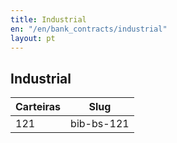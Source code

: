 ```yaml
---
title: Industrial
en: "/en/bank_contracts/industrial"
layout: pt
---
```


## Industrial

| Carteiras                | Slug
| ------------------------ | ------------
| 121                      | bib-bs-121

<!--### Ocorrências

#### CNAB 240

| Our code| Descrição                                           | Suporte Banco | Suporte Boleto Simples  |
|---------|-----------------------------------------------------|---------------|-----------------------  |
| 1001    | Entrada de título                                   | Sim           | Sim                     |
| 1002    | Pedido de baixa                                     | Sim           | Sim                     |
| 1003    | Alteração de vencimento                             | Sim           | [Veja tabela](https://suporte.boletosimples.com.br/article/pten2qs3c0-posso-alterar-a-data-de-vencimento-e-o-valor-de-um-boleto-j-emitido)                           |
| 1004    | Concessão de abatimento                             | Sim           | Não                     |
| 1005    | Cancelamento de abatimento                          | Sim           | Sim                     |
| 1009    | Protestar                                           | Sim           | Sim                     |
| 1010    | Não protestar                                       | Sim           | Sim                     |
| 1018    | Sustar o protesto                                   | Sim           | Sim                     |
| 1028    | Alterar Valor                                       | Não           | [Veja tabela](https://suporte.boletosimples.com.br/article/pten2qs3c0-posso-alterar-a-data-de-vencimento-e-o-valor-de-um-boleto-j-emitido)                           |
| 1031    | Alteração de outros dados                           | Sim           | Não                    |
| 1034    | Pago diretamente ao beneficiário                    | Sim           | Não                    |
| 1109    | Exclusão de sacador avalista                        | Sim           | Não                    |
| 1112    | Beneficiário não concorda com a alegação do pagador | Sim           | Não                    |

#### CNAB 400

| Our code| Descrição                                           | Suporte Banco | Suporte Boleto Simples  |
|---------|-----------------------------------------------------|---------------|-----------------------  |
| 1001    | Entrada de título                                   | Sim           | Sim                     |
| 1002    | Pedido de baixa                                     | Sim           | Sim                     |
| 1003    | Alteração de vencimento                             | Sim           | [Veja tabela](https://suporte.boletosimples.com.br/article/pten2qs3c0-posso-alterar-a-data-de-vencimento-e-o-valor-de-um-boleto-j-emitido)                           |
| 1009    | Protestar                                           | Sim           | Sim                     |
| 1010    | Não protestar                                       | Sim           | Sim                     |
| 1011     | Protesto para fins falimentares                    | Sim           | Sim                    |
| 1018    | Sustar o protesto                                   | Sim           | Sim                     |
| 1028    | Alterar Valor                                       | Não           | [Veja tabela](https://suporte.boletosimples.com.br/article/pten2qs3c0-posso-alterar-a-data-de-vencimento-e-o-valor-de-um-boleto-j-emitido)                           |
| 1031    | Alteração de outros dados                           | Sim           | Não                    |
| 1034    | Pago diretamente ao beneficiário                    | Sim           | Sim                    |
| 1047    | Não cobrar juros                                    | Sim           | Sim                    |
| 1066    | Solicitar negativação expressa                      | Sim           | Sim                    |
| 1067    | Não negativar                                       | Sim           | Sim                    |
| 1068    | Excluir negativação expressa                        | Sim           | Sim                    |
| 1069    | Cancelar negativação expressa                       | Sim           | Sim
-->
